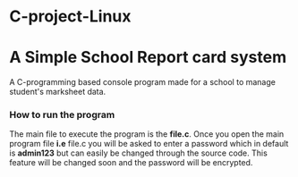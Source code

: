 # C-project-Linux
<h1>A Simple School Report card system</h1>

A C-programming based console program made for a school to manage student's marksheet data. 
<br>
<h3>How to run the program </h3>
The main file to execute the program is the <b>file.c</b>.
Once you open the main program file <b>i.e</b> file.c  you will be asked to enter a password which in default is <b>admin123</b> but can easily be changed through the source code.
This feature will be changed soon and the password will be encrypted.
